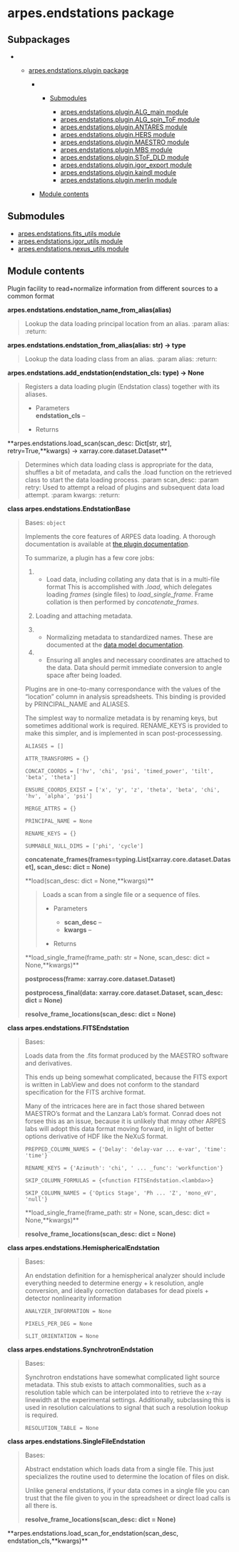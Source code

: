 # arpes.endstations package

## Subpackages

  -   - [arpes.endstations.plugin package](arpes.endstations.plugin)
        
          -   - [Submodules](arpes.endstations.plugin#submodules)
                
                  - [arpes.endstations.plugin.ALG\_main
                    module](arpes.endstations.plugin.ALG_main)
                  - [arpes.endstations.plugin.ALG\_spin\_ToF
                    module](arpes.endstations.plugin.ALG_spin_ToF)
                  - [arpes.endstations.plugin.ANTARES
                    module](arpes.endstations.plugin.ANTARES)
                  - [arpes.endstations.plugin.HERS
                    module](arpes.endstations.plugin.HERS)
                  - [arpes.endstations.plugin.MAESTRO
                    module](arpes.endstations.plugin.MAESTRO)
                  - [arpes.endstations.plugin.MBS
                    module](arpes.endstations.plugin.MBS)
                  - [arpes.endstations.plugin.SToF\_DLD
                    module](arpes.endstations.plugin.SToF_DLD)
                  - [arpes.endstations.plugin.igor\_export
                    module](arpes.endstations.plugin.igor_export)
                  - [arpes.endstations.plugin.kaindl
                    module](arpes.endstations.plugin.kaindl)
                  - [arpes.endstations.plugin.merlin
                    module](arpes.endstations.plugin.merlin)
        
          - [Module
            contents](arpes.endstations.plugin#module-arpes.endstations.plugin)

## Submodules

  - [arpes.endstations.fits\_utils module](arpes.endstations.fits_utils)
  - [arpes.endstations.igor\_utils module](arpes.endstations.igor_utils)
  - [arpes.endstations.nexus\_utils
    module](arpes.endstations.nexus_utils)

## Module contents

Plugin facility to read+normalize information from different sources to
a common format

**arpes.endstations.endstation\_name\_from\_alias(alias)**

> Lookup the data loading principal location from an alias. :param
> alias: :return:

**arpes.endstations.endstation\_from\_alias(alias: str) -\> type**

> Lookup the data loading class from an alias. :param alias: :return:

**arpes.endstations.add\_endstation(endstation\_cls: type) -\> None**

> Registers a data loading plugin (Endstation class) together with its
> aliases.
> 
>   - Parameters  
>     **endstation\_cls** –
> 
>   - Returns

**arpes.endstations.load\_scan(scan\_desc: Dict\[str, str\],
retry=True,**kwargs) -\> xarray.core.dataset.Dataset\*\*

> Determines which data loading class is appropriate for the data,
> shuffles a bit of metadata, and calls the .load function on the
> retrieved class to start the data loading process. :param scan\_desc:
> :param retry: Used to attempt a reload of plugins and subsequent data
> load attempt. :param kwargs: :return:

**class arpes.endstations.EndstationBase**

> Bases: `object`
> 
> Implements the core features of ARPES data loading. A thorough
> documentation is available at [the plugin
> documentation](https://arpes.netlify.com/#/writing-plugins).
> 
> To summarize, a plugin has a few core jobs:
> 
> 1.    - Load data, including collating any data that is in a
>         multi-file  
>         format This is accomplished with *.load*, which delegates
>         loading *frames* (single files) to *load\_single\_frame*.
>         Frame collation is then performed by *concatenate\_frames*.
> 
> 2.  Loading and attaching metadata.
> 
> 3.    - Normalizing metadata to standardized names. These are  
>         documented at the [data model
>         documentation](https://arpes.netlify.com/#/spectra).
> 
> 4.    - Ensuring all angles and necessary coordinates are attached
>         to  
>         the data. Data should permit immediate conversion to angle
>         space after being loaded.
> 
> Plugins are in one-to-many correspondance with the values of the
> “location” column in analysis spreadsheets. This binding is provided
> by PRINCIPAL\_NAME and ALIASES.
> 
> The simplest way to normalize metadata is by renaming keys, but
> sometimes additional work is required. RENAME\_KEYS is provided to
> make this simpler, and is implemented in scan post-processessing.
> 
> `ALIASES = []`
> 
> `ATTR_TRANSFORMS = {}`
> 
> `CONCAT_COORDS = ['hv', 'chi', 'psi', 'timed_power', 'tilt', 'beta',
> 'theta']`
> 
> `ENSURE_COORDS_EXIST = ['x', 'y', 'z', 'theta', 'beta', 'chi', 'hv',
> 'alpha', 'psi']`
> 
> `MERGE_ATTRS = {}`
> 
> `PRINCIPAL_NAME = None`
> 
> `RENAME_KEYS = {}`
> 
> `SUMMABLE_NULL_DIMS = ['phi',
> 'cycle']`
> 
> **concatenate\_frames(frames=typing.List\[xarray.core.dataset.Dataset\],
> scan\_desc: dict = None)**
> 
> **load(scan\_desc: dict = None,**kwargs)\*\*
> 
> > Loads a scan from a single file or a sequence of files.
> > 
> >   - Parameters
> >     
> >       - **scan\_desc** –
> >       - **kwargs** –
> > 
> >   - Returns
> 
> **load\_single\_frame(frame\_path: str = None, scan\_desc: dict =
> None,**kwargs)\*\*
> 
> **postprocess(frame: xarray.core.dataset.Dataset)**
> 
> **postprocess\_final(data: xarray.core.dataset.Dataset, scan\_desc:
> dict = None)**
> 
> **resolve\_frame\_locations(scan\_desc: dict = None)**

**class arpes.endstations.FITSEndstation**

> Bases:
> 
> Loads data from the .fits format produced by the MAESTRO software and
> derivatives.
> 
> This ends up being somewhat complicated, because the FITS export is
> written in LabView and does not conform to the standard specification
> for the FITS archive format.
> 
> Many of the intricaces here are in fact those shared between MAESTRO’s
> format and the Lanzara Lab’s format. Conrad does not forsee this as an
> issue, because it is unlikely that mnay other ARPES labs will adopt
> this data format moving forward, in light of better options derivative
> of HDF like the NeXuS format.
> 
> `PREPPED_COLUMN_NAMES = {'Delay': 'delay-var ... e-var', 'time':
> 'time'}`
> 
> `RENAME_KEYS = {'Azimuth': 'chi', ' ... _func': 'workfunction'}`
> 
> `SKIP_COLUMN_FORMULAS = {<function FITSEndstation.<lambda>>}`
> 
> `SKIP_COLUMN_NAMES = {'Optics Stage', 'Ph ... 'Z', 'mono_eV', 'null'}`
> 
> **load\_single\_frame(frame\_path: str = None, scan\_desc: dict =
> None,**kwargs)\*\*
> 
> **resolve\_frame\_locations(scan\_desc: dict = None)**

**class arpes.endstations.HemisphericalEndstation**

> Bases:
> 
> An endstation definition for a hemispherical analyzer should include
> everything needed to determine energy + k resolution, angle
> conversion, and ideally correction databases for dead pixels +
> detector nonlinearity information
> 
> `ANALYZER_INFORMATION = None`
> 
> `PIXELS_PER_DEG = None`
> 
> `SLIT_ORIENTATION = None`

**class arpes.endstations.SynchrotronEndstation**

> Bases:
> 
> Synchrotron endstations have somewhat complicated light source
> metadata. This stub exists to attach commonalities, such as a
> resolution table which can be interpolated into to retrieve the x-ray
> linewidth at the experimental settings. Additionally, subclassing this
> is used in resolution calculations to signal that such a resolution
> lookup is required.
> 
> `RESOLUTION_TABLE = None`

**class arpes.endstations.SingleFileEndstation**

> Bases:
> 
> Abstract endstation which loads data from a single file. This just
> specializes the routine used to determine the location of files on
> disk.
> 
> Unlike general endstations, if your data comes in a single file you
> can trust that the file given to you in the spreadsheet or direct load
> calls is all there is.
> 
> **resolve\_frame\_locations(scan\_desc: dict = None)**

**arpes.endstations.load\_scan\_for\_endstation(scan\_desc,
endstation\_cls,**kwargs)\*\*
